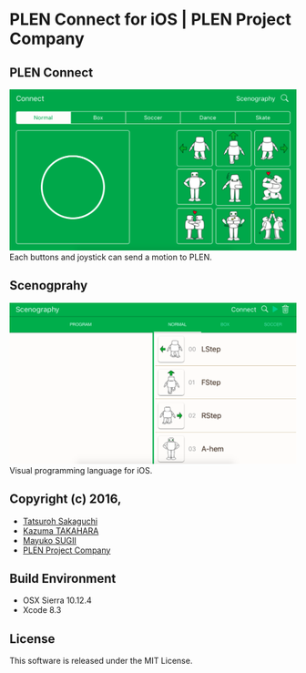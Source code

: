 PLEN Connect for iOS | PLEN Project Company
===============================================================================

## PLEN Connect
![PLEN Connect](./Scenography/screenshot_connect.png "PLEN Connect")
Each buttons and joystick can send a motion to PLEN.

## Scenogprahy
![Scenography](./Scenography/screenshot_scenography.png "Scenography")
Visual programming language for iOS.

## Copyright (c) 2016,
- [Tatsuroh Sakaguchi](https://github.com/Tacha-S)
- [Kazuma TAKAHARA](https://github.com/kzm4269)
- [Mayuko SUGII](https://www.facebook.com/%E3%83%99%E3%83%AA%E3%83%BC%E3%83%9A%E3%82%A4%E3%83%B3%E3%83%88-MAYU-238870666291955/)
- [PLEN Project Company](https://plen.jp/)

## Build Environment
- OSX Sierra 10.12.4
- Xcode 8.3

## License
This software is released under the MIT License.
